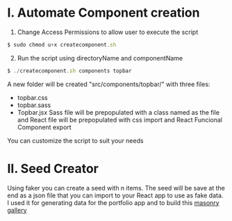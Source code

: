 # I. Automate Component creation

1. Change Access Permissions to allow user to execute the script

```javascript
$ sudo chmod u+x createcomponent.sh
```

2. Run the script using directoryName and componentName

```javascript
$ ./createcomponent.sh components topbar
```

A new folder will be created "src/components/topbar/" with three files:

- topbar.css
- topbar.sass
- Topbar.jsx
  Sass file will be prepopulated with a class named as the file and React file will be prepopulated with css import and React Funcional Component export

You can customize the script to suit your needs

# II. Seed Creator

Using faker you can create a seed with n items. The seed will be save at the end as a json file that you can import to your React app to use as fake data. I used it for generating data for the portfolio app and to build this [masonry gallery](https://swc-masonry-gallery.onrender.com/)
